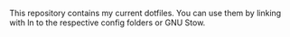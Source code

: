 This repository contains my current dotfiles. You can use them by linking with ln to the respective config folders or GNU Stow.

